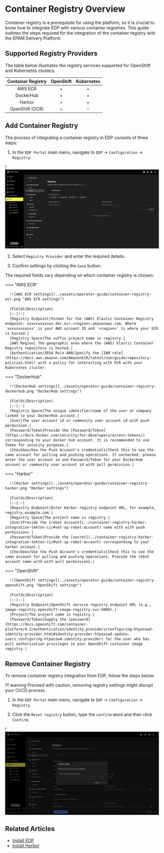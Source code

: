 # Container Registry Overview

Container registry is a prerequisite for using the platform, so it is crucial to know how to integrate EDP with various container registries.
This guide outlines the steps required for the integration of the container registry with the EPAM Delivery Platform.

## Supported Registry Providers

The table below illustrates the registry services supported for OpenShift and Kubernetes clusters.

|Container Registry|OpenShift|Kubernetes|
|:-:|:-:|:-:|
|AWS ECR|+|+|
|DockerHub|+|+|
|Harbor|+|+|
|OpenShift (OCR)|+|-|

## Add Container Registry

The process of integrating a container registry in EDP consists of three steps:

  1. In the `EDP Portal` main menu, navigate to `EDP` -> `Configuration` -> `Registry`:

   !![Registry settings](../assets/operator-guide/container-registry-list.png "Registry settings")

  2. Select `Registry Provider` and enter the required details.

  3. Confirm settings by clicking the `Save` button.

The required fields vary depending on which container registry is chosen:

=== "AWS ECR"

      !![AWS ECR settings](../assets/operator-guide/container-registry-ecr.png "AWS ECR settings")

      |Fields|Description|
      |:-|:-|
      |Registry Endpoint|Format for the (AWS) Elastic Container Registry endpoint: xxxxxxxxxxxx.dkr.ecr.<region>.amazonaws.com. Where `xxxxxxxxxxxx` is your AWS account ID and `<region>` is where your ECR is hosted.|
      |Registry Space|The suffix project name in registry.|
      |AWS Region| The geographic area where the (AWS) Elastic Container Registry repository is hosted.|
      |Authentication/IRSA Role ARN|Specify the [IAM role](https://docs.aws.amazon.com/AmazonECR/latest/userguide/repository-policies.html) with a policy for interacting with ECR with your Kubernetes cluster.

=== "DockerHub"

      !![DockerHub settings](../assets/operator-guide/container-registry-dockerhub.png "DockerHub settings")

      |Fields|Description|
      |:-|:-|
      |Registry Space|The unique identifier/name of the user or company linked to your DockerHub account.|
      |User|The user account id or community user account id with push permission.|
      |Password/Token|Provide the [Password/Token](https://docs.docker.com/security/for-developers/access-tokens/) corresponding to your docker hub account. It is recommended to use Token for security purposes.|
      |Checkbox/Use the Push Account's credentials|Check this to use the same account for pulling and pushing operations. If unchecked, please enter the user account id and Password/Token for your DockerHub account or community user account id with pull permission.|

=== "Harbor"

      !![Harbor settings](../assets/operator-guide/container-registry-harbor.png "Harbor settings")

      |Fields|Description|
      |:-|:-|
      |Registry Endpoint|Enter Harbor registry endpoint URL, for example, registry.example.com.|
      |Registry Space|The project name in registry.|
      |User|Provide the [robot account](../container-registry-harbor-integration-tekton-ci/#set-up-robot-account) name with with push permissions.|
      |Password/Token|Provide the [secret](../container-registry-harbor-integration-tekton-ci/#set-up-robot-account) corresponding to your harbor account.|
      |Checkbox/Use the Push Account's credentials|Check this to use the same account for pulling and pushing operations. Provide the robot account name with with pull permissions.|

=== "OpenShift"

      !![OpenShift settings](../assets/operator-guide/container-registry-openshift.png "OpenShift settings")

      |Fields|Description|
      |:-|:-|
      |Registry Endpoint|OpenShift service registry endpoint URL (e.g., image-registry.openshift-image-registry.svc:5000).|
      |Project|The project name in registry.|
      |Password/Token|Supply the [password](https://docs.openshift.com/container-platform/4.2/authentication/identity_providers/configuring-htpasswd-identity-provider.html#identity-provider-htpasswd-update-users_configuring-htpasswd-identity-provider) for the user who has pull authorization privileges in your OpenShift container image registry.|

## Remove Container Registry

To remove container registry integration from EDP, follow the steps below:

!!! warning
    Proceed with caution, removing registry settings might disrupt your CI/CD process.

  1. In the `EDP Portal` main menu, navigate to `EDP` -> `Configuration` -> `Registry`.

  2. Click the `Reset registry` button, type the `confirm` word and then click `Confirm`:

  !![Registry settings](../assets/operator-guide/container-registry-reset.png "Registry settings")

## Related Articles

* [Install EDP](install-edp.md)
* [Install Harbor](install-harbor.md)